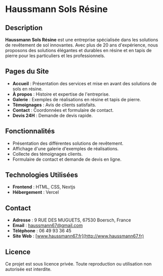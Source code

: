# Haussmann Sols Résine

## Description
**Haussmann Sols Résine** est une entreprise spécialisée dans les solutions de revêtement de sol innovantes. Avec plus de 20 ans d'expérience, nous proposons des solutions élégantes et durables en résine et en tapis de pierre pour les particuliers et les professionnels.

## Pages du Site
- **Accueil** : Présentation des services et mise en avant des solutions de sols en résine.
- **À propos** : Histoire et expertise de l'entreprise.
- **Galerie** : Exemples de réalisations en résine et tapis de pierre.
- **Témoignages** : Avis de clients satisfaits.
- **Contact** : Coordonnées et formulaire de contact.
- **Devis 24H** : Demande de devis rapide.

## Fonctionnalités
- Présentation des différentes solutions de revêtement.
- Affichage d'une galerie d'exemples de réalisations.
- Collecte des témoignages clients.
- Formulaire de contact et demande de devis en ligne.

## Technologies Utilisées
- **Frontend** : HTML, CSS, Nextjs
- **Hébergement** : Vercel

## Contact
- **Adresse** : 9 RUE DES MUGUETS, 67530 Boersch, France
- **Email** : haussmann67@gmail.com
- **Téléphone** : 06 49 93 36 45
- **Site Web** : [www.haussmann67.fr](http://www.haussmann67.fr)

## Licence
Ce projet est sous licence privée. Toute reproduction ou utilisation non autorisée est interdite.

